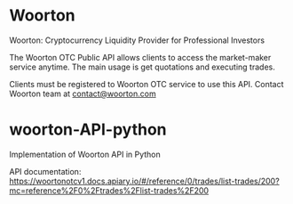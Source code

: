 # Woorton
Woorton: Cryptocurrency Liquidity Provider for Professional Investors

The Woorton OTC Public API allows clients to access the market-maker service anytime. 
The main usage is get quotations and executing trades. 

Clients must be registered to Woorton OTC service to use this API. Contact Woorton team at contact@woorton.com

# woorton-API-python
Implementation of Woorton API in Python


API documentation: https://woortonotcv1.docs.apiary.io/#/reference/0/trades/list-trades/200?mc=reference%2F0%2Ftrades%2Flist-trades%2F200

